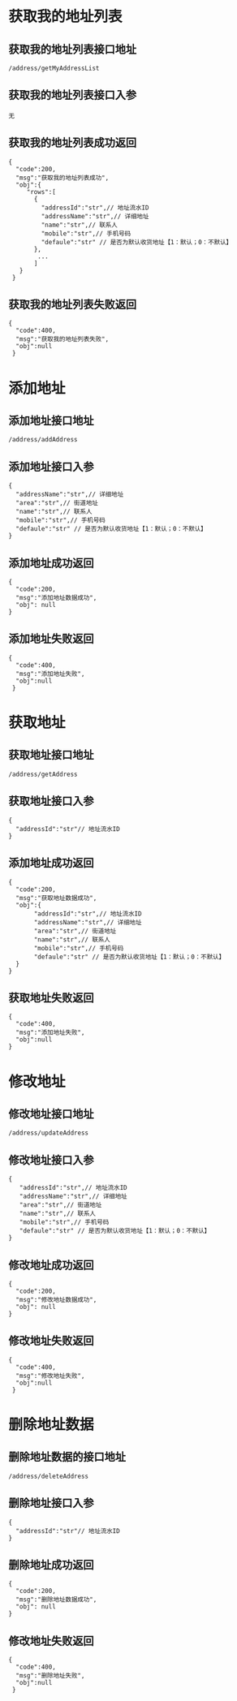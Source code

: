 # 获取我的地址列表
## 获取我的地址列表接口地址
    /address/getMyAddressList
## 获取我的地址列表接口入参
    无
## 获取我的地址列表成功返回
    {
      "code":200,
      "msg":"获取我的地址列表成功",
      "obj":{
         "rows":[
           {
             "addressId":"str",// 地址流水ID
             "addressName":"str",// 详细地址
             "name":"str",// 联系人
             "mobile":"str",// 手机号码
             "defaule":"str" // 是否为默认收货地址【1：默认；0：不默认】
           },
            ...
           ]
       }
     }
## 获取我的地址列表失败返回
    {
      "code":400,
      "msg":"获取我的地址列表失败",
      "obj":null
     }
# 添加地址
## 添加地址接口地址
    /address/addAddress
## 添加地址接口入参
    {
      "addressName":"str",// 详细地址
      "area":"str",// 街道地址
      "name":"str",// 联系人
      "mobile":"str",// 手机号码
      "defaule":"str" // 是否为默认收货地址【1：默认；0：不默认】
    }
## 添加地址成功返回
    {
      "code":200,
      "msg":"添加地址数据成功",
      "obj": null
    }
## 添加地址失败返回
    {
      "code":400,
      "msg":"添加地址失败",
      "obj":null
     }
# 获取地址
## 获取地址接口地址
    /address/getAddress
## 获取地址接口入参
    {
      "addressId":"str"// 地址流水ID
    }
## 添加地址成功返回
    {
      "code":200,
      "msg":"获取地址数据成功",
      "obj":{
           "addressId":"str",// 地址流水ID
           "addressName":"str",// 详细地址
           "area":"str",// 街道地址
           "name":"str",// 联系人
           "mobile":"str",// 手机号码
           "defaule":"str" // 是否为默认收货地址【1：默认；0：不默认】
      }
    }
## 获取地址失败返回
    {
      "code":400,
      "msg":"添加地址失败",
      "obj":null
    }
# 修改地址
## 修改地址接口地址
    /address/updateAddress
## 修改地址接口入参
    {
       "addressId":"str",// 地址流水ID
       "addressName":"str",// 详细地址
       "area":"str",// 街道地址
       "name":"str",// 联系人
       "mobile":"str",// 手机号码
       "defaule":"str" // 是否为默认收货地址【1：默认；0：不默认】
    }
## 修改地址成功返回
    {
      "code":200,
      "msg":"修改地址数据成功",
      "obj": null
    }
## 修改地址失败返回
    {
      "code":400,
      "msg":"修改地址失败",
      "obj":null
     }
# 删除地址数据
## 删除地址数据的接口地址
    /address/deleteAddress
## 删除地址接口入参
    {
      "addressId":"str"// 地址流水ID
    }
## 删除地址成功返回 
    {
      "code":200,
      "msg":"删除地址数据成功",
      "obj": null
    }
## 修改地址失败返回
    {
      "code":400,
      "msg":"删除地址失败",
      "obj":null
     }
     